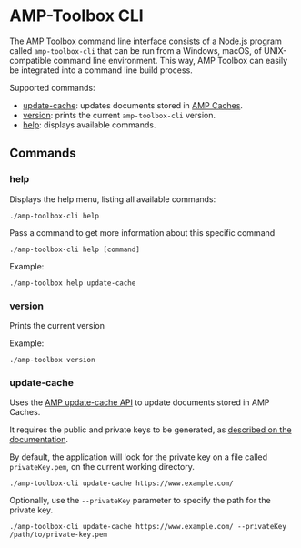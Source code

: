 # AMP-Toolbox CLI

The AMP Toolbox command line interface consists of a Node.js program called `amp-toolbox-cli` that can be run from a Windows, macOS, of UNIX-compatible command line environment. This way, AMP Toolbox can easily be integrated into a command line build process.

Supported commands:

- [update-cache](#update-cache): updates documents stored in [AMP Caches](https://developers.google.com/amp/cache/update-cache).
- [version](#version): prints the current `amp-toolbox-cli` version.
- [help](#help): displays available commands.

## Commands

### help

Displays the help menu, listing all available commands:

```
./amp-toolbox-cli help
```

Pass a command to get more information about this specific command

```
./amp-toolbox-cli help [command]
```

Example:

```shell
./amp-toolbox help update-cache
```

### version

Prints the current version

Example:
```shell
./amp-toolbox version
```

### update-cache

Uses the [AMP update-cache API](https://developers.google.com/amp/cache/update-cache) to update documents stored in AMP Caches.

It requires the public and private keys to be generated, as [described on the documentation](https://developers.google.com/amp/cache/update-cache#rsa-keys).

By default, the application will look for the private key on a file called `privateKey.pem`, on the current working directory.

```shell
./amp-toolbox-cli update-cache https://www.example.com/
```

Optionally, use the `--privateKey` parameter to specify the path for the private key.

```shell
./amp-toolbox-cli update-cache https://www.example.com/ --privateKey /path/to/private-key.pem
```
